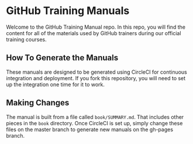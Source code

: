 # GitHub Training Manuals

Welcome to the GitHub Training Manual repo. In this repo, you will find the content for all of the materials used by GitHub trainers during our official training courses.

## How To Generate the Manuals

These manuals are designed to be generated using CircleCI for continuous integration and deployment. If you fork this repository, you will need to set up the integration one time for it to work. 

## Making Changes

The manual is built from a file called `book/SUMMARY.md`. That includes other pieces in the `book` directory. Once CircleCI is set up, simply change these files on the master branch to generate new manuals on the gh-pages branch. 
